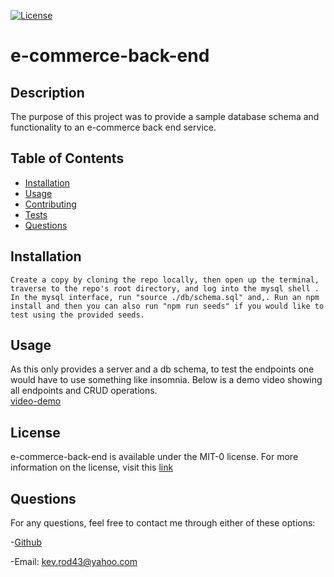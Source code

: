 [![License](https://img.shields.io/badge/License-MIT_0-blue.svg)](https://opensource.org/licenses/MIT-0)
  
  # e-commerce-back-end

  ## Description
  
  The purpose of this project was to provide a sample database schema and functionality to an e-commerce back end service. 
  
  ## Table of Contents 
  
  - [Installation](#installation)
  - [Usage](#usage)
  - [Contributing](#contributing)
  - [Tests](#tests)
  - [Questions](#questions)
  
  ## Installation
  
    Create a copy by cloning the repo locally, then open up the terminal, traverse to the repo's root directory, and log into the mysql shell . In the mysql interface, run "source ./db/schema.sql" and,. Run an npm install and then you can also run "npm run seeds" if you would like to test using the provided seeds.
  
  ## Usage
  
  As this only provides a server and a db schema, to test the endpoints one would have to use something like insomnia.  Below is a demo video showing all endpoints and CRUD operations.  
[video-demo](https://www.youtube.com/watch?v=7aPMif2FmK4)
  ## License

  e-commerce-back-end is available under the MIT-0 license.
  For more information on the license, visit this [link](https://opensource.org/license/MIT-0/
  )

  ## Questions
  
  For any questions, feel free to contact me through either of these options: 
  
  -[Github](https://github.com/kev-rod43)
  
  -Email: kev.rod43@yahoo.com